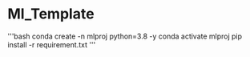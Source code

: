 # Ml_Template

'''bash
conda create -n mlproj python=3.8 -y
conda activate mlproj
pip install -r requirement.txt
'''